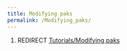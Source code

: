 ```yaml
---
title: Modifying paks
permalink: /Modifying_paks/
---
```


1.  REDIRECT [Tutorials/Modifying
    paks](Tutorials_Modifying_paks "wikilink")